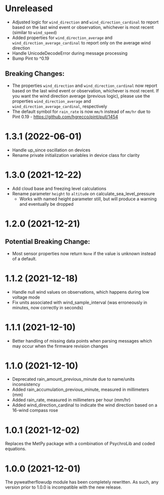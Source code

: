 # Unreleased

- Adjusted logic for `wind_direction` and `wind_direction_cardinal` to report based on the last wind event or observation, whichever is most recent (similar to `wind_speed`)
- Added properties for `wind_direction_average` and `wind_direction_average_cardinal` to report only on the average wind direction
- Handle UnicodeDecodeError during message processing
- Bump Pint to ^0.19

## Breaking Changes:

- The properties `wind_direction` and `wind_direction_cardinal` now report based on the last wind event or observation, whichever is most recent. If you want the wind direction average (previous logic), please use the properties `wind_direction_average` and `wind_direction_average_cardinal`, respectively
- The default symbol for `rain_rate` is now `mm/h` instead of `mm/hr` due to Pint 0.19 - https://github.com/hgrecco/pint/pull/1454

# 1.3.1 (2022-06-01)

- Handle up_since oscillation on devices
- Rename private initialization variables in device class for clarity

# 1.3.0 (2021-12-22)

- Add cloud base and freezing level calculations
- Rename parameter `height` to `altitude` on calculate_sea_level_pressure
  - Works with named height parameter still, but will produce a warning and eventually be dropped

# 1.2.0 (2021-12-21)

## Potential Breaking Change:

- Most sensor properties now return `None` if the value is unknown instead of a default.

# 1.1.2 (2021-12-18)

- Handle null wind values on observations, which happens during low voltage mode
- Fix units associated with wind_sample_interval (was erroneously in minutes, now correctly in seconds)

# 1.1.1 (2021-12-10)

- Better handling of missing data points when parsing messages which may occur when the firmware revision changes

# 1.1.0 (2021-12-10)

- Deprecated rain_amount_previous_minute due to name/units inconsistency
- Added rain_accumulation_previous_minute, measured in millimeters (mm)
- Added rain_rate, measured in millimeters per hour (mm/hr)
- Added wind_direction_cardinal to indicate the wind direction based on a 16-wind compass rose

# 1.0.1 (2021-12-02)

Replaces the MetPy package with a combination of PsychroLib and coded equations.

# 1.0.0 (2021-12-01)

The pyweatherflowudp module has been completely rewritten. As such, any version prior to 1.0.0 is incompatible with the new release.
